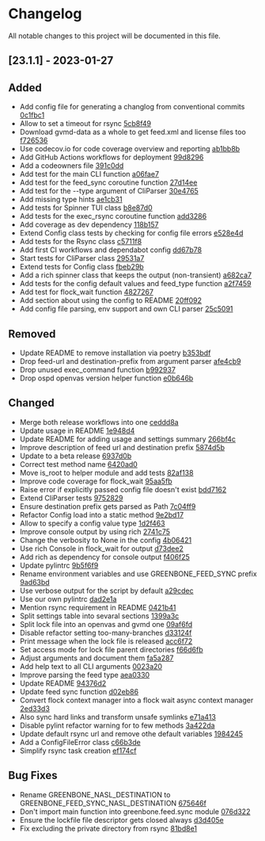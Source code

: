 # Changelog

All notable changes to this project will be documented in this file.

## [23.1.1] - 2023-01-27

## Added
* Add config file for generating a changlog from conventional commits [0c1fbc1](https://github.com/greenbone/greenbone-feed-sync/commit/0c1fbc1)
* Allow to set a timeout for rsync [5cb8f49](https://github.com/greenbone/greenbone-feed-sync/commit/5cb8f49)
* Download gvmd-data as a whole to get feed.xml and license files too [f726536](https://github.com/greenbone/greenbone-feed-sync/commit/f726536)
* Use codecov.io for code coverage overview and reporting [ab1bb8b](https://github.com/greenbone/greenbone-feed-sync/commit/ab1bb8b)
* Add GitHub Actions workflows for deployment [99d8296](https://github.com/greenbone/greenbone-feed-sync/commit/99d8296)
* Add a codeowners file [391c0dd](https://github.com/greenbone/greenbone-feed-sync/commit/391c0dd)
* Add test for the main CLI function [a06fae7](https://github.com/greenbone/greenbone-feed-sync/commit/a06fae7)
* Add test for the feed_sync coroutine function [27d14ee](https://github.com/greenbone/greenbone-feed-sync/commit/27d14ee)
* Add test for the --type argument of CliParser [30e4765](https://github.com/greenbone/greenbone-feed-sync/commit/30e4765)
* Add missing type hints [ae1cb31](https://github.com/greenbone/greenbone-feed-sync/commit/ae1cb31)
* Add tests for Spinner TUI class [b8e87d0](https://github.com/greenbone/greenbone-feed-sync/commit/b8e87d0)
* Add tests for the exec_rsync coroutine function [add3286](https://github.com/greenbone/greenbone-feed-sync/commit/add3286)
* Add coverage as dev dependency [118b157](https://github.com/greenbone/greenbone-feed-sync/commit/118b157)
* Extend Config class tests by checking for config file errors [e528e4d](https://github.com/greenbone/greenbone-feed-sync/commit/e528e4d)
* Add tests for the Rsync class [c5711f8](https://github.com/greenbone/greenbone-feed-sync/commit/c5711f8)
* Add first CI workflows and dependabot config [dd67b78](https://github.com/greenbone/greenbone-feed-sync/commit/dd67b78)
* Start tests for CliParser class [29531a7](https://github.com/greenbone/greenbone-feed-sync/commit/29531a7)
* Extend tests for Config class [fbeb29b](https://github.com/greenbone/greenbone-feed-sync/commit/fbeb29b)
* Add a rich spinner class that keeps the output (non-transient) [a682ca7](https://github.com/greenbone/greenbone-feed-sync/commit/a682ca7)
* Add tests for the config default values and feed_type function [a2f7459](https://github.com/greenbone/greenbone-feed-sync/commit/a2f7459)
* Add test for flock_wait function [4827267](https://github.com/greenbone/greenbone-feed-sync/commit/4827267)
* Add section about using the config to README [20ff092](https://github.com/greenbone/greenbone-feed-sync/commit/20ff092)
* Add config file parsing, env support and own CLI parser [25c5091](https://github.com/greenbone/greenbone-feed-sync/commit/25c5091)

## Removed
* Update README to remove installation via poetry [b353bdf](https://github.com/greenbone/greenbone-feed-sync/commit/b353bdf)
* Drop feed-url and destination-prefix from argument parser [afe4cb9](https://github.com/greenbone/greenbone-feed-sync/commit/afe4cb9)
* Drop unused exec_command function [b992937](https://github.com/greenbone/greenbone-feed-sync/commit/b992937)
* Drop ospd openvas version helper function [e0b646b](https://github.com/greenbone/greenbone-feed-sync/commit/e0b646b)

## Changed
* Merge both release workflows into one [ceddd8a](https://github.com/greenbone/greenbone-feed-sync/commit/ceddd8a)
* Update usage in README [1e948d4](https://github.com/greenbone/greenbone-feed-sync/commit/1e948d4)
* Update README for adding usage and settings summary [266bf4c](https://github.com/greenbone/greenbone-feed-sync/commit/266bf4c)
* Improve description of feed url and destination prefix [5874d5b](https://github.com/greenbone/greenbone-feed-sync/commit/5874d5b)
* Update to a beta release [6937d0b](https://github.com/greenbone/greenbone-feed-sync/commit/6937d0b)
* Correct test method name [6420ad0](https://github.com/greenbone/greenbone-feed-sync/commit/6420ad0)
* Move is_root to helper module and add tests [82af138](https://github.com/greenbone/greenbone-feed-sync/commit/82af138)
* Improve code coverage for flock_wait [95aa5fb](https://github.com/greenbone/greenbone-feed-sync/commit/95aa5fb)
* Raise error if explicitly passed config file doesn't exist [bdd7162](https://github.com/greenbone/greenbone-feed-sync/commit/bdd7162)
* Extend CliParser tests [9752829](https://github.com/greenbone/greenbone-feed-sync/commit/9752829)
* Ensure destination prefix gets parsed as Path [7c04ff9](https://github.com/greenbone/greenbone-feed-sync/commit/7c04ff9)
* Refactor Config load into a static method [9e2bd17](https://github.com/greenbone/greenbone-feed-sync/commit/9e2bd17)
* Allow to specify a config value type [1d2f463](https://github.com/greenbone/greenbone-feed-sync/commit/1d2f463)
* Improve console output by using rich [2741c75](https://github.com/greenbone/greenbone-feed-sync/commit/2741c75)
* Change the verbosity to None in the config [4b06421](https://github.com/greenbone/greenbone-feed-sync/commit/4b06421)
* Use rich Console in flock_wait for output [d73dee2](https://github.com/greenbone/greenbone-feed-sync/commit/d73dee2)
* Add rich as dependency for console output [f406f25](https://github.com/greenbone/greenbone-feed-sync/commit/f406f25)
* Update pylintrc [9b5f6f9](https://github.com/greenbone/greenbone-feed-sync/commit/9b5f6f9)
* Rename environment variables and use GREENBONE_FEED_SYNC prefix [9ad63bd](https://github.com/greenbone/greenbone-feed-sync/commit/9ad63bd)
* Use verbose output for the script by default [a29cdec](https://github.com/greenbone/greenbone-feed-sync/commit/a29cdec)
* Use our own pylintrc [dad2e1a](https://github.com/greenbone/greenbone-feed-sync/commit/dad2e1a)
* Mention rsync requirement in README [0421b41](https://github.com/greenbone/greenbone-feed-sync/commit/0421b41)
* Split settings table into sevaral sections [1399a3c](https://github.com/greenbone/greenbone-feed-sync/commit/1399a3c)
* Split lock file into an openvas and gvmd one [09af6fd](https://github.com/greenbone/greenbone-feed-sync/commit/09af6fd)
* Disable refactor setting too-many-branches [d33124f](https://github.com/greenbone/greenbone-feed-sync/commit/d33124f)
* Print message when the lock file is released [acc6f72](https://github.com/greenbone/greenbone-feed-sync/commit/acc6f72)
* Set access mode for lock file parent directories [f66d6fb](https://github.com/greenbone/greenbone-feed-sync/commit/f66d6fb)
* Adjust arguments and document them [fa5a287](https://github.com/greenbone/greenbone-feed-sync/commit/fa5a287)
* Add help text to all CLI arguments [0023a20](https://github.com/greenbone/greenbone-feed-sync/commit/0023a20)
* Improve parsing the feed type [aea0330](https://github.com/greenbone/greenbone-feed-sync/commit/aea0330)
* Update README [94376d2](https://github.com/greenbone/greenbone-feed-sync/commit/94376d2)
* Update feed sync function [d02eb86](https://github.com/greenbone/greenbone-feed-sync/commit/d02eb86)
* Convert flock context manager into a flock wait async context manager [2ed33d3](https://github.com/greenbone/greenbone-feed-sync/commit/2ed33d3)
* Also sync hard links and transform unsafe symlinks [e71a413](https://github.com/greenbone/greenbone-feed-sync/commit/e71a413)
* Disable pylint refactor warning for to few methods [3a422da](https://github.com/greenbone/greenbone-feed-sync/commit/3a422da)
* Update default rsync url and remove othe default variables [1984245](https://github.com/greenbone/greenbone-feed-sync/commit/1984245)
* Add a ConfigFileError class [c66b3de](https://github.com/greenbone/greenbone-feed-sync/commit/c66b3de)
* Simplify rsync task creation [ef174cf](https://github.com/greenbone/greenbone-feed-sync/commit/ef174cf)

## Bug Fixes
* Rename GREENBONE_NASL_DESTINATION to GREENBONE_FEED_SYNC_NASL_DESTINATION [675646f](https://github.com/greenbone/greenbone-feed-sync/commit/675646f)
* Don't import main function into greenbone.feed.sync module [076d322](https://github.com/greenbone/greenbone-feed-sync/commit/076d322)
* Ensure the lockfile file descriptor gets closed always [d3d405e](https://github.com/greenbone/greenbone-feed-sync/commit/d3d405e)
* Fix excluding the private directory from rsync [81bd8e1](https://github.com/greenbone/greenbone-feed-sync/commit/81bd8e1)

[Unreleased]: https://github.com/greenbone/greenbone-feed-sync/compare/???...HEAD